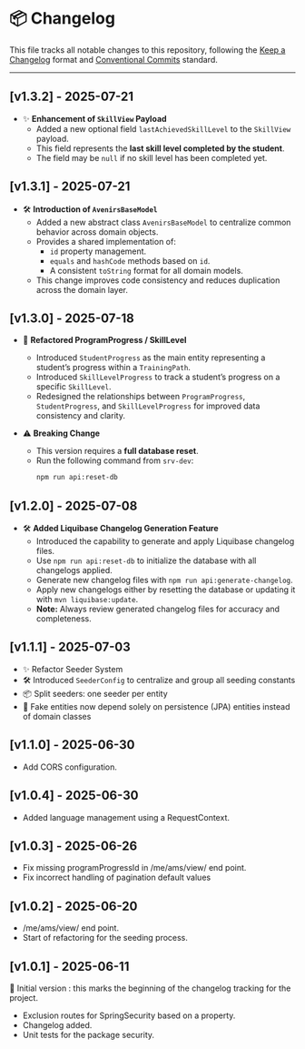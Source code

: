 # 📦 Changelog

This file tracks all notable changes to this repository, following
the [Keep a Changelog](https://keepachangelog.com/en/1.0.0/) format
and [Conventional Commits](https://www.conventionalcommits.org/) standard.

---
## [v1.3.2] - 2025-07-21

- ✨ **Enhancement of `SkillView` Payload**
  - Added a new optional field `lastAchievedSkillLevel` to the `SkillView` payload.
  - This field represents the **last skill level completed by the student**.
  - The field may be `null` if no skill level has been completed yet.
  
## [v1.3.1] - 2025-07-21

- 🛠️ **Introduction of `AvenirsBaseModel`**
  - Added a new abstract class `AvenirsBaseModel` to centralize common behavior across domain objects.
  - Provides a shared implementation of:
    - `id` property management.
    - `equals` and `hashCode` methods based on `id`.
    - A consistent `toString` format for all domain models.
  - This change improves code consistency and reduces duplication across the domain layer.

## [v1.3.0] - 2025-07-18

- 🔄 **Refactored ProgramProgress / SkillLevel**
  - Introduced `StudentProgress` as the main entity representing a student’s progress within a `TrainingPath`.
  - Introduced `SkillLevelProgress` to track a student’s progress on a specific `SkillLevel`.
  - Redesigned the relationships between `ProgramProgress`, `StudentProgress`, and `SkillLevelProgress` for improved data consistency and clarity.

- ⚠️ **Breaking Change**
  - This version requires a **full database reset**.
  - Run the following command from `srv-dev`:
    ```bash
    npm run api:reset-db
    ```

## [v1.2.0] - 2025-07-08

- 🛠️ **Added Liquibase Changelog Generation Feature**
    - Introduced the capability to generate and apply Liquibase changelog files.
    - Use `npm run api:reset-db` to initialize the database with all changelogs applied.
    - Generate new changelog files with `npm run api:generate-changelog`.
    - Apply new changelogs either by resetting the database or updating it with `mvn liquibase:update`.
    - **Note:** Always review generated changelog files for accuracy and completeness.

## [v1.1.1] - 2025-07-03

- ✨ Refactor Seeder System
- 🛠️ Introduced `SeederConfig` to centralize and group all seeding constants
- 📦 Split seeders: one seeder per entity
- 🔄 Fake entities now depend solely on persistence (JPA) entities instead of domain classes


## [v1.1.0] - 2025-06-30

- Add CORS configuration.

## [v1.0.4] - 2025-06-30

- Added language management using a RequestContext.

## [v1.0.3] - 2025-06-26

- Fix missing programProgressId in /me/ams/view/ end point.
- Fix incorrect handling of pagination default values

## [v1.0.2] - 2025-06-20

- /me/ams/view/ end point.
- Start of refactoring for the seeding process.

## [v1.0.1] - 2025-06-11

🏁 Initial version : this marks the beginning of the changelog tracking for the project.

- Exclusion routes for SpringSecurity based on a property.
- Changelog added.
- Unit tests for the package security.
